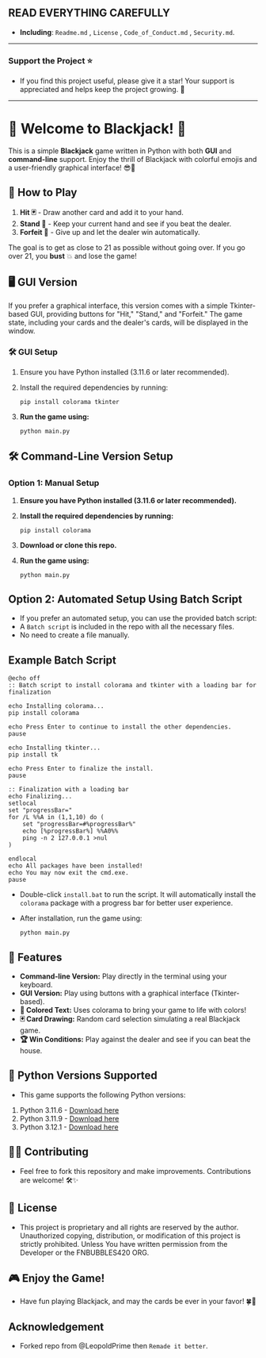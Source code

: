 
## READ EVERYTHING CAREFULLY
- **Including**: `Readme.md` , `License` , `Code_of_Conduct.md` , `Security.md`. 
---
### Support the Project ⭐

- If you find this project useful, please give it a star! Your support is appreciated and helps keep the project growing. 🌟
---

# 🎉 Welcome to Blackjack! 🎉

This is a simple **Blackjack** game written in Python with both **GUI** and **command-line** support. Enjoy the thrill of Blackjack with colorful emojis and a user-friendly graphical interface! 😎🎴

## 🎲 How to Play

1. **Hit 🃏** - Draw another card and add it to your hand.
2. **Stand 🚶** - Keep your current hand and see if you beat the dealer.
3. **Forfeit 🚫** - Give up and let the dealer win automatically.

The goal is to get as close to 21 as possible without going over. If you go over 21, you **bust** 💥 and lose the game!

## 🖥 GUI Version

If you prefer a graphical interface, this version comes with a simple Tkinter-based GUI, providing buttons for "Hit," "Stand," and "Forfeit." The game state, including your cards and the dealer's cards, will be displayed in the window.

### 🛠 GUI Setup

1. Ensure you have Python installed (3.11.6 or later recommended).
2. Install the required dependencies by running:

    ```
    pip install colorama tkinter
    ```

3. **Run the game using:**
    ```
    python main.py
    ```


## 🛠 Command-Line Version Setup

### **Option 1: Manual Setup**

1. **Ensure you have Python installed (3.11.6 or later recommended).**
2. **Install the required dependencies by running:**
    ```
    pip install colorama
    ```

3. **Download or clone this repo.**
4. **Run the game using:**

    ```
    python main.py
    ```

## **Option 2: Automated Setup Using Batch Script**

- If you prefer an automated setup, you can use the provided batch script:
- A `Batch script` is included in the repo with all the necessary files.
- No need to create a file manually.

## Example Batch Script

```
@echo off
:: Batch script to install colorama and tkinter with a loading bar for finalization

echo Installing colorama...
pip install colorama

echo Press Enter to continue to install the other dependencies.
pause

echo Installing tkinter...
pip install tk

echo Press Enter to finalize the install.
pause

:: Finalization with a loading bar
echo Finalizing...
setlocal
set "progressBar="
for /L %%A in (1,1,10) do (
    set "progressBar=#%progressBar%"
    echo [%progressBar%] %%A0%%
    ping -n 2 127.0.0.1 >nul
)

endlocal
echo All packages have been installed!
echo You may now exit the cmd.exe.
pause
```

- Double-click `install.bat` to run the script. It will automatically install the `colorama` package with a progress bar for better user experience.
- After installation, run the game using:

    ```
    python main.py
    ```

## 🎨 Features
- **Command-line Version:** Play directly in the terminal using your keyboard.
- **GUI Version:** Play using buttons with a graphical interface (Tkinter-based).
- **🎨 Colored Text:** Uses colorama to bring your game to life with colors!
- **🃏 Card Drawing:** Random card selection simulating a real Blackjack game.
- **🏆 Win Conditions:** Play against the dealer and see if you can beat the house.

## 🐍 Python Versions Supported
- This game supports the following Python versions:

1. Python 3.11.6 - [Download here](https://github.com/KernFerm/Py3.11.6installer)
2. Python 3.11.9 - [Download here](https://github.com/KernFerm/Py3.11.9installer)
3. Python 3.12.1 - [Download here](https://github.com/KernFerm/Py3.12.1-installer-batch)

## 👨‍💻 Contributing
- Feel free to fork this repository and make improvements. Contributions are welcome! 🛠✨

## 📜 License

- This project is proprietary and all rights are reserved by the author. 
Unauthorized copying, distribution, or modification of this project is strictly prohibited. 
Unless You have written permission from the Developer or the FNBUBBLES420 ORG.

## 🎮 Enjoy the Game!

- Have fun playing Blackjack, and may the cards be ever in your favor! 🍀🎴

## Acknowledgement
- Forked repo from @LeopoldPrime then `Remade it better`.




















